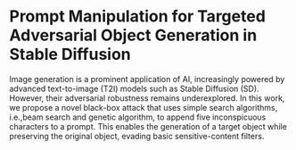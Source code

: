 # Prompt Manipulation for Targeted Adversarial Object Generation in Stable Diffusion

Image generation is a prominent application of AI, increasingly powered by advanced text-to-image (T2I) models such as Stable Diffusion (SD). However, their adversarial robustness remains underexplored. In this work, we propose a novel black-box attack that uses simple search algorithms, i.e.,beam search and genetic algorithm, to append five inconspicuous characters to a prompt. This enables the generation of a target object while preserving the original object, evading basic sensitive-content filters.
